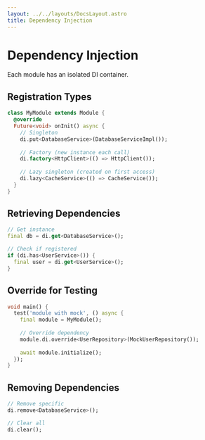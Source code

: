 ```yaml
---
layout: ../../layouts/DocsLayout.astro
title: Dependency Injection
---
```



# Dependency Injection

Each module has an isolated DI container.

## Registration Types

```dart
class MyModule extends Module {
  @override
  Future<void> onInit() async {
    // Singleton
    di.put<DatabaseService>(DatabaseServiceImpl());
    
    // Factory (new instance each call)
    di.factory<HttpClient>(() => HttpClient());
    
    // Lazy singleton (created on first access)
    di.lazy<CacheService>(() => CacheService());
  }
}
```

## Retrieving Dependencies

```dart
// Get instance
final db = di.get<DatabaseService>();

// Check if registered
if (di.has<UserService>()) {
  final user = di.get<UserService>();
}
```

## Override for Testing

```dart
void main() {
  test('module with mock', () async {
    final module = MyModule();
    
    // Override dependency
    module.di.override<UserRepository>(MockUserRepository());
    
    await module.initialize();
  });
}
```

## Removing Dependencies

```dart
// Remove specific
di.remove<DatabaseService>();

// Clear all
di.clear();
```

